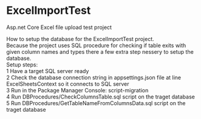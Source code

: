 # ExcelImportTest
Asp.net Core Excel file upload test project

How to setup the database for the ExcelImportTest project. <br/>
Because the project uses SQL procedure for checking if table exits with given column names and types there a few extra step nessery to setup the database.<br/>
Setup steps:<br/>
1 Have a target SQL server ready<br/>
2 Check the database connection string in appsettings.json file at line ExcelSheetsContext so it connects to SQL server<br/>
3 Run in the Package Manager Console: script-migration<br/>
4 Run DBProcedures/CheckColumnsTable.sql script on the traget database<br/>
5 Run DBProcedures/GetTableNameFromColumnsData.sql script on the traget database<br/>

